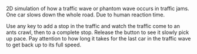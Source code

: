 2D simulation of how a traffic wave or phantom wave occurs in traffic jams. One car slows down the whole road. Due to human reaction time.

Use any key to add a stop in the traffic and watch the traffic come to an ants crawl, then to a complete stop. Release the button to see it slowly pick up pace. Pay attention to how long it takes for the last car in the traffic wave to get back up to its full speed.
